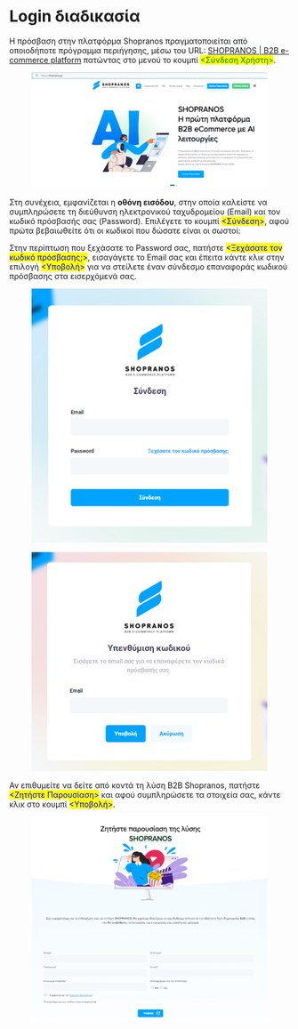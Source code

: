 # Login διαδικασία

Η πρόσβαση στην πλατφόρμα Shopranos πραγματοποιείται από οποιοδήποτε πρόγραμμα περιήγησης, μέσω του URL: [SHOPRANOS | B2B e-commerce platform](https://shopranos.gr/) πατώντας στο μενού το κουμπί <mark style="color:green;"><Σύνδεση Χρήστη></mark>.

<figure><img src="../../.gitbook/assets/ScreenHunter 351.png" alt=""><figcaption></figcaption></figure>

Στη συνέχεια, εμφανίζεται η **οθόνη εισόδου**, στην οποία καλείστε να συμπληρώσετε τη διεύθυνση ηλεκτρονικού ταχυδρομείου (Email) και τον κωδικό πρόσβασής σας (Password). Επιλέγετε το κουμπί <mark style="color:blue;"><Σύνδεση></mark>, αφού πρώτα βεβαιωθείτε ότι οι κωδικοί που δώσατε είναι οι σωστοί:

Στην περίπτωση που ξεχάσατε το Password σας, πατήστε <mark style="color:blue;"><Ξεχάσατε τον κωδικό πρόσβασης;></mark>, εισαγάγετε το Email σας και έπειτα κάντε κλικ στην επιλογή <mark style="color:blue;"><Υποβολή></mark> για να στείλετε έναν σύνδεσμο επαναφοράς κωδικού πρόσβασης στα εισερχόμενά σας.

<div>

<figure><img src="../../.gitbook/assets/ScreenHunter 02 (1).png" alt=""><figcaption></figcaption></figure>

 

<figure><img src="../../.gitbook/assets/ScreenHunter 03.png" alt="" width="477"><figcaption></figcaption></figure>

</div>



Αν επιθυμείτε να δείτε από κοντά τη λύση B2B Shopranos, πατήστε <mark style="color:blue;"><Ζητήστε Παρουσίαση></mark> και αφού συμπληρώσετε τα στοιχεία σας, κάντε κλικ στο κουμπί <mark style="color:blue;"><Υποβολή></mark>.

<figure><img src="../../.gitbook/assets/ScreenHunter 348.png" alt=""><figcaption></figcaption></figure>
